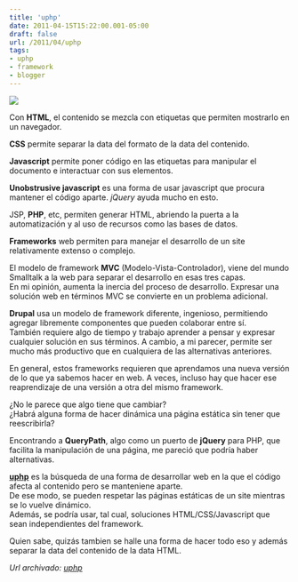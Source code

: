 ```yaml
---
title: 'uphp'
date: 2011-04-15T15:22:00.001-05:00
draft: false
url: /2011/04/uphp
tags: 
- uphp
- framework
- blogger
---
```


  

[![](https://4.bp.blogspot.com/-VOiPjiViZ4A/SpeOgCTX4MI/AAAAAAAAAE0/3qftQsAxguI/s200/php2sv8.png)](https://4.bp.blogspot.com/-VOiPjiViZ4A/SpeOgCTX4MI/AAAAAAAAAE0/3qftQsAxguI/s1600/php2sv8.png)

Con **HTML**, el contenido se mezcla con etiquetas que permiten mostrarlo en un navegador.

**CSS** permite separar la data del formato de la data del contenido.

**Javascript** permite poner código en las etiquetas para manipular el documento e interactuar con sus elementos.

**Unobstrusive javascript** es una forma de usar javascript que procura mantener el código aparte. _jQuery_ ayuda mucho en esto.

JSP, **PHP**, etc, permiten generar HTML, abriendo la puerta a la automatización y al uso de recursos como las bases de datos.

**Frameworks** web permiten para manejar el desarrollo de un site relativamente extenso o complejo.

El modelo de framework **MVC** (Modelo-Vista-Controlador), viene del mundo Smalltalk a la web para separar el desarrollo en esas tres capas.  
En mi opinión, aumenta la inercia del proceso de desarrollo. Expresar una solución web en términos MVC se convierte en un problema adicional.

**Drupal** usa un modelo de framework diferente, ingenioso, permitiendo agregar libremente componentes que pueden colaborar entre sí.  
También requiere algo de tiempo y trabajo aprender a pensar y expresar cualquier solución en sus términos. A cambio, a mi parecer, permite ser mucho más productivo que en cualquiera de las alternativas anteriores.

En general, estos frameworks requieren que aprendamos una nueva versión de lo que ya sabemos hacer en web. A veces, incluso hay que hacer ese reaprendizaje de una versión a otra del mismo framework.

¿No le parece que algo tiene que cambiar?  
¿Habrá alguna forma de hacer dinámica una página estática sin tener que reescribirla? 

Encontrando a **QueryPath**, algo como un puerto de **jQuery** para PHP, que facilita la manipulación de una página, me pareció que podría haber alternativas.

[**uphp**](http://rulokc.freezoka.net/uphp/) es la búsqueda de una forma de desarrollar web en la que el código afecta al contenido pero se manteniene aparte.  
De ese modo, se pueden respetar las páginas estáticas de un site mientras se lo vuelve dinámico.  
Además, se podría usar, tal cual, soluciones HTML/CSS/Javascript que sean independientes del framework.

Quien sabe, quizás tambien se halle una forma de hacer todo eso y además separar la data del contenido de la data HTML.

_*Url archivado: [uphp](https://akcdev.blogspot.com/2011/04/uphp.html)*_

